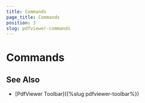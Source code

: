 ```yaml
---
title: Commands
page_title: Commands
position: 3
slug: pdfviewer-commands
---
```


# Commands



## See Also

- [PdfViewer Toolbar]({%slug pdfviewer-toolbar%})
